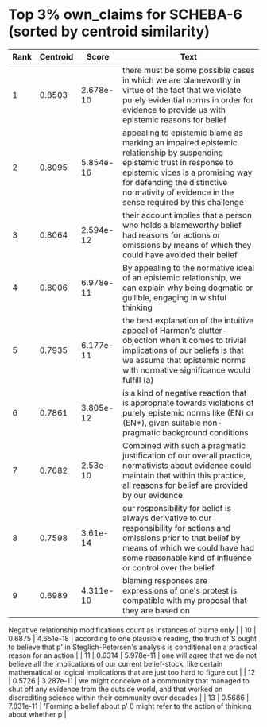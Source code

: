 # Top 3% own_claims for SCHEBA-6 (sorted by centroid similarity)

| Rank | Centroid | Score | Text |
|---|---|---|---|
| 1 | 0.8503 | 2.678e-10 | there must be some possible cases in which we are blameworthy in virtue of the fact that we violate purely evidential norms in order for evidence to provide us with epistemic reasons for belief |
| 2 | 0.8095 | 5.854e-16 | appealing to epistemic blame as marking an impaired epistemic relationship by suspending epistemic trust in response to epistemic vices is a promising way for defending the distinctive normativity of evidence in the sense required by this challenge |
| 3 | 0.8064 | 2.594e-12 | their account implies that a person who holds a blameworthy belief had reasons for actions or omissions by means of which they could have avoided their belief |
| 4 | 0.8006 | 6.978e-11 | By appealing to the normative ideal of an epistemic relationship, we can explain why being dogmatic or gullible, engaging in wishful thinking |
| 5 | 0.7935 | 6.177e-11 | the best explanation of the intuitive appeal of Harman's clutter-objection when it comes to trivial implications of our beliefs is that we assume that epistemic norms with normative significance would fulfill (a) |
| 6 | 0.7861 | 3.805e-12 | is a kind of negative reaction that is appropriate towards violations of purely epistemic norms like (EN) or (EN*), given suitable non-pragmatic background conditions |
| 7 | 0.7682 | 2.53e-10 | Combined with such a pragmatic justification of our overall practice, normativists about evidence could maintain that within this practice, all reasons for belief are provided by our evidence |
| 8 | 0.7598 | 3.61e-14 | our responsibility for belief is always derivative to our responsibility for actions and omissions prior to that belief by means of which we could have had some reasonable kind of influence or control over the belief |
| 9 | 0.6989 | 4.311e-10 | blaming responses are expressions of one's protest is compatible with my proposal that they are based on

Negative relationship modifications count as instances of blame only |
| 10 | 0.6875 | 4.651e-18 | according to one plausible reading, the truth of'S ought to believe that p' in Steglich-Petersen's analysis is conditional on a practical reason for an action |
| 11 | 0.6314 | 5.978e-11 | one will agree that we do not believe all the implications of our current belief-stock, like certain mathematical or logical implications that are just too hard to figure out |
| 12 | 0.5726 | 3.287e-11 | we might conceive of a community that managed to shut off any evidence from the outside world, and that worked on discrediting science within their community over decades |
| 13 | 0.5686 | 7.831e-11 | 'Forming a belief about p' 8 might refer to the action of thinking about whether p |
